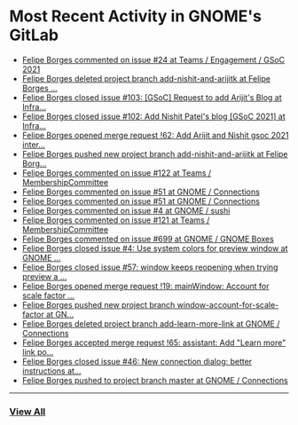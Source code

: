 # Most Recent Activity in GNOME's GitLab

<!-- BLOG-POST-LIST:START -->
- [Felipe Borges commented on issue #24 at Teams / Engagement / GSoC 2021](https://gitlab.gnome.org/Teams/Engagement/gsoc-2021/-/issues/24#note_1124327)
- [Felipe Borges deleted project branch add-nishit-and-arijitk at Felipe Borges ...](https://gitlab.gnome.org/felipeborges/planet-web/-/commits/add-nishit-and-arijitk)
- [Felipe Borges closed issue #103: [GSoC] Request to add Arijit&#39;s Blog at Infra...](https://gitlab.gnome.org/Infrastructure/planet-web/-/issues/103)
- [Felipe Borges closed issue #102: Add Nishit Patel&#39;s blog [GSoC 2021] at Infra...](https://gitlab.gnome.org/Infrastructure/planet-web/-/issues/102)
- [Felipe Borges opened merge request !62: Add Arijit and Nishit gsoc 2021 inter...](https://gitlab.gnome.org/Infrastructure/planet-web/-/merge_requests/62)
- [Felipe Borges pushed new project branch add-nishit-and-arijitk at Felipe Borg...](https://gitlab.gnome.org/felipeborges/planet-web/-/commits/add-nishit-and-arijitk)
- [Felipe Borges commented on issue #122 at Teams / MembershipCommittee](https://gitlab.gnome.org/Teams/MembershipCommittee/-/issues/122#note_1124261)
- [Felipe Borges commented on issue #51 at GNOME / Connections](https://gitlab.gnome.org/GNOME/connections/-/issues/51#note_1124155)
- [Felipe Borges commented on issue #51 at GNOME / Connections](https://gitlab.gnome.org/GNOME/connections/-/issues/51#note_1124151)
- [Felipe Borges commented on issue #4 at GNOME / sushi](https://gitlab.gnome.org/GNOME/sushi/-/issues/4#note_1124112)
- [Felipe Borges commented on issue #121 at Teams / MembershipCommittee](https://gitlab.gnome.org/Teams/MembershipCommittee/-/issues/121#note_1124109)
- [Felipe Borges commented on issue #699 at GNOME / GNOME Boxes](https://gitlab.gnome.org/GNOME/gnome-boxes/-/issues/699#note_1124108)
- [Felipe Borges closed issue #4: Use system colors for preview window at GNOME ...](https://gitlab.gnome.org/GNOME/sushi/-/issues/4)
- [Felipe Borges closed issue #57: window keeps reopening when trying preview a ...](https://gitlab.gnome.org/GNOME/sushi/-/issues/57)
- [Felipe Borges opened merge request !19: mainWindow: Account for scale factor ...](https://gitlab.gnome.org/GNOME/sushi/-/merge_requests/19)
- [Felipe Borges pushed new project branch window-account-for-scale-factor at GN...](https://gitlab.gnome.org/GNOME/sushi/-/commits/window-account-for-scale-factor)
- [Felipe Borges deleted project branch add-learn-more-link at GNOME / Connections](https://gitlab.gnome.org/GNOME/connections/-/commits/add-learn-more-link)
- [Felipe Borges accepted merge request !65: assistant: Add &quot;Learn more&quot; link po...](https://gitlab.gnome.org/GNOME/connections/-/merge_requests/65)
- [Felipe Borges closed issue #46: New connection dialog: better instructions at...](https://gitlab.gnome.org/GNOME/connections/-/issues/46)
- [Felipe Borges pushed to project branch master at GNOME / Connections](https://gitlab.gnome.org/GNOME/connections/-/commit/b691cbc58467c72eaf2d43d7e38da82100665267)
<!-- BLOG-POST-LIST:END -->

___

### [View All](https://gitlab.gnome.org/users/felipeborges/activity)

